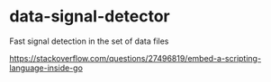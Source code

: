# data-signal-detector
Fast signal detection in the set of data files


https://stackoverflow.com/questions/27496819/embed-a-scripting-language-inside-go
